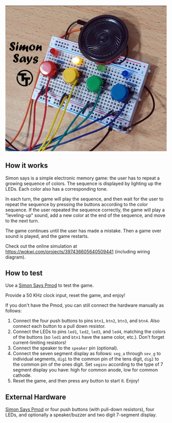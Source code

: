 ![Simon Says Game](tt-simon-game.jpg)

## How it works

Simon says is a simple electronic memory game: the user has to repeat a growing sequence of colors.
The sequence is displayed by lighting up the LEDs. Each color also has a corresponding tone.

In each turn, the game will play the sequence, and then wait for the user to repeat the sequence
by pressing the buttons according to the color sequence.
If the user repeated the sequence correctly, the game will play a "leveling-up" sound,
add a new color at the end of the sequence, and move to the next turn.

The game continues until the user has made a mistake. Then a game over sound is played, and the game restarts.

Check out the online simulation at https://wokwi.com/projects/397436605640509441 (including wiring diagram).

## How to test

Use a [Simon Says Pmod](https://github.com/urish/tt-simon-pmod) to test the game.

Provide a 50 KHz clock input, reset the game, and enjoy!

If you don't have the Pmod, you can still connect the hardware manually as follows:

1. Connect the four push buttons to pins `btn1`, `btn2`, `btn3`, and `btn4`.
   Also connect each button to a pull down resistor.
2. Connect the LEDs to pins `led1`, `led2`, `led3`, and `led4`, matching
   the colors of the buttons (so `led1` and `btn1` have the same color, etc.).
   Don't forget current-limiting resistors!
3. Connect the speaker to the `speaker` pin (optional).
4. Connect the seven segment display as follows: `seg_a` through `sev_g` to
   individual segments, `dig1` to the common pin of the tens digit, `dig2`
   to the common pin of the ones digit.
   Set `seginv` according to the type of 7 segment display you have: high
   for common anode, low for common cathode.
5. Reset the game, and then press any button to start it. Enjoy!

## External Hardware

[Simon Says Pmod](https://github.com/urish/tt-simon-pmod) or four push buttons (with pull-down resistors), four LEDs, and optionally a speaker/buzzer and two digit 7-segment display.
